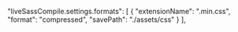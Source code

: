   "liveSassCompile.settings.formats": [
    {
      "extensionName": ".min.css",
      "format": "compressed",
      "savePath": "./assets/css"
    }
  ],